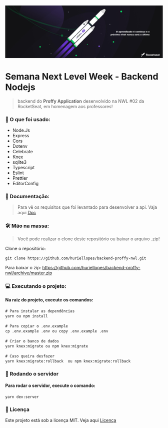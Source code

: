 <p align="center">
  <img src="img/banner.png" alt="Next Level Week" />
</p>

# Semana Next Level Week - Backend Nodejs

> backend do **Proffy Application** desenvolvido na NWL #02 da RocketSeat, em homenagem aos professores!

### 📄 O que foi usado:

- Node.Js
- Express
- Cors
- Dotenv
- Celebrate
- Knex
- sqlite3
- Typescript
- Eslint
- Prettier
- EditorConfig

### 🎯 Documentação:

> Para vê os requisitos que foi levantado para desenvolver a api. Vaja aqui [Doc](doc.md)

### 🛠 Mão na massa:

> Você pode realizar o clone deste repositório ou baixar o arquivo .zip!

Clone o repositório:

````
git clone https://github.com/huriellopes/backend-proffy-nwl.git
````

Para baixar o zip: https://github.com/huriellopes/backend-proffy-nwl/archive/master.zip

### 💻 Executando o projeto:

#### Na raiz do projeto, execute os comandos:

````
# Para instalar as dependências
yarn ou npm install

# Para copiar o .env.example
cp .env.example .env ou copy .env.example .env

# Criar o banco de dados
yarn knex:migrate ou npm knex:migrate

# Caso queira desfazer
yarn knex:migrate:rollback  ou npm knex:migrate:rollback
````

### 🚀 Rodando o servidor

#### Para rodar o servidor, execute o comando:

````
yarn dev:server
````

### 📑 Licença

Este projeto está sob a licença MIT. Veja aqui [Licença](LICENSE)
